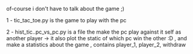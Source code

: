 of-course i don't have to talk about the game ;)

1 - tic_tac_toe.py is the game to play with the pc

2 - hist_tic..pc_vs_pc.py is a file the make the pc play against it self as another player
	-> it also plot the static of which pc win the other :D , 
	and make a statistics about the game , contains player_1, player_2, withdraw
